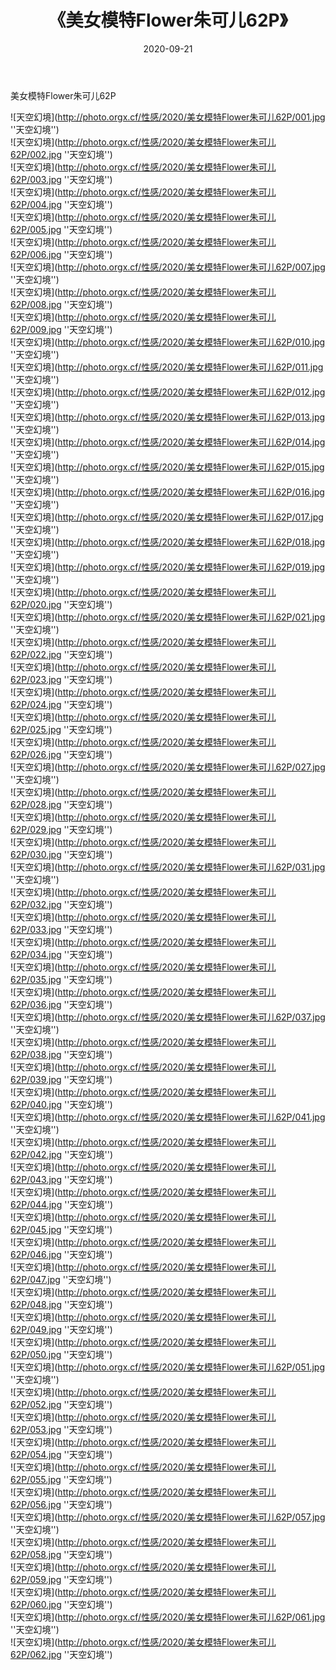 ﻿---
layout: post
title: 《美女模特Flower朱可儿62P》
date: 2020-09-21
img: http://photo.orgx.cf/性感/2020/美女模特Flower朱可儿62P/000.jpg
tags: [美女,性感,泳衣]
---

美女模特Flower朱可儿62P



![天空幻境](http://photo.orgx.cf/性感/2020/美女模特Flower朱可儿62P/001.jpg ''天空幻境'')<br>
![天空幻境](http://photo.orgx.cf/性感/2020/美女模特Flower朱可儿62P/002.jpg ''天空幻境'')<br>
![天空幻境](http://photo.orgx.cf/性感/2020/美女模特Flower朱可儿62P/003.jpg ''天空幻境'')<br>
![天空幻境](http://photo.orgx.cf/性感/2020/美女模特Flower朱可儿62P/004.jpg ''天空幻境'')<br>
![天空幻境](http://photo.orgx.cf/性感/2020/美女模特Flower朱可儿62P/005.jpg ''天空幻境'')<br>
![天空幻境](http://photo.orgx.cf/性感/2020/美女模特Flower朱可儿62P/006.jpg ''天空幻境'')<br>
![天空幻境](http://photo.orgx.cf/性感/2020/美女模特Flower朱可儿62P/007.jpg ''天空幻境'')<br>
![天空幻境](http://photo.orgx.cf/性感/2020/美女模特Flower朱可儿62P/008.jpg ''天空幻境'')<br>
![天空幻境](http://photo.orgx.cf/性感/2020/美女模特Flower朱可儿62P/009.jpg ''天空幻境'')<br>
![天空幻境](http://photo.orgx.cf/性感/2020/美女模特Flower朱可儿62P/010.jpg ''天空幻境'')<br>
![天空幻境](http://photo.orgx.cf/性感/2020/美女模特Flower朱可儿62P/011.jpg ''天空幻境'')<br>
![天空幻境](http://photo.orgx.cf/性感/2020/美女模特Flower朱可儿62P/012.jpg ''天空幻境'')<br>
![天空幻境](http://photo.orgx.cf/性感/2020/美女模特Flower朱可儿62P/013.jpg ''天空幻境'')<br>
![天空幻境](http://photo.orgx.cf/性感/2020/美女模特Flower朱可儿62P/014.jpg ''天空幻境'')<br>
![天空幻境](http://photo.orgx.cf/性感/2020/美女模特Flower朱可儿62P/015.jpg ''天空幻境'')<br>
![天空幻境](http://photo.orgx.cf/性感/2020/美女模特Flower朱可儿62P/016.jpg ''天空幻境'')<br>
![天空幻境](http://photo.orgx.cf/性感/2020/美女模特Flower朱可儿62P/017.jpg ''天空幻境'')<br>
![天空幻境](http://photo.orgx.cf/性感/2020/美女模特Flower朱可儿62P/018.jpg ''天空幻境'')<br>
![天空幻境](http://photo.orgx.cf/性感/2020/美女模特Flower朱可儿62P/019.jpg ''天空幻境'')<br>
![天空幻境](http://photo.orgx.cf/性感/2020/美女模特Flower朱可儿62P/020.jpg ''天空幻境'')<br>
![天空幻境](http://photo.orgx.cf/性感/2020/美女模特Flower朱可儿62P/021.jpg ''天空幻境'')<br>
![天空幻境](http://photo.orgx.cf/性感/2020/美女模特Flower朱可儿62P/022.jpg ''天空幻境'')<br>
![天空幻境](http://photo.orgx.cf/性感/2020/美女模特Flower朱可儿62P/023.jpg ''天空幻境'')<br>
![天空幻境](http://photo.orgx.cf/性感/2020/美女模特Flower朱可儿62P/024.jpg ''天空幻境'')<br>
![天空幻境](http://photo.orgx.cf/性感/2020/美女模特Flower朱可儿62P/025.jpg ''天空幻境'')<br>
![天空幻境](http://photo.orgx.cf/性感/2020/美女模特Flower朱可儿62P/026.jpg ''天空幻境'')<br>
![天空幻境](http://photo.orgx.cf/性感/2020/美女模特Flower朱可儿62P/027.jpg ''天空幻境'')<br>
![天空幻境](http://photo.orgx.cf/性感/2020/美女模特Flower朱可儿62P/028.jpg ''天空幻境'')<br>
![天空幻境](http://photo.orgx.cf/性感/2020/美女模特Flower朱可儿62P/029.jpg ''天空幻境'')<br>
![天空幻境](http://photo.orgx.cf/性感/2020/美女模特Flower朱可儿62P/030.jpg ''天空幻境'')<br>
![天空幻境](http://photo.orgx.cf/性感/2020/美女模特Flower朱可儿62P/031.jpg ''天空幻境'')<br>
![天空幻境](http://photo.orgx.cf/性感/2020/美女模特Flower朱可儿62P/032.jpg ''天空幻境'')<br>
![天空幻境](http://photo.orgx.cf/性感/2020/美女模特Flower朱可儿62P/033.jpg ''天空幻境'')<br>
![天空幻境](http://photo.orgx.cf/性感/2020/美女模特Flower朱可儿62P/034.jpg ''天空幻境'')<br>
![天空幻境](http://photo.orgx.cf/性感/2020/美女模特Flower朱可儿62P/035.jpg ''天空幻境'')<br>
![天空幻境](http://photo.orgx.cf/性感/2020/美女模特Flower朱可儿62P/036.jpg ''天空幻境'')<br>
![天空幻境](http://photo.orgx.cf/性感/2020/美女模特Flower朱可儿62P/037.jpg ''天空幻境'')<br>
![天空幻境](http://photo.orgx.cf/性感/2020/美女模特Flower朱可儿62P/038.jpg ''天空幻境'')<br>
![天空幻境](http://photo.orgx.cf/性感/2020/美女模特Flower朱可儿62P/039.jpg ''天空幻境'')<br>
![天空幻境](http://photo.orgx.cf/性感/2020/美女模特Flower朱可儿62P/040.jpg ''天空幻境'')<br>
![天空幻境](http://photo.orgx.cf/性感/2020/美女模特Flower朱可儿62P/041.jpg ''天空幻境'')<br>
![天空幻境](http://photo.orgx.cf/性感/2020/美女模特Flower朱可儿62P/042.jpg ''天空幻境'')<br>
![天空幻境](http://photo.orgx.cf/性感/2020/美女模特Flower朱可儿62P/043.jpg ''天空幻境'')<br>
![天空幻境](http://photo.orgx.cf/性感/2020/美女模特Flower朱可儿62P/044.jpg ''天空幻境'')<br>
![天空幻境](http://photo.orgx.cf/性感/2020/美女模特Flower朱可儿62P/045.jpg ''天空幻境'')<br>
![天空幻境](http://photo.orgx.cf/性感/2020/美女模特Flower朱可儿62P/046.jpg ''天空幻境'')<br>
![天空幻境](http://photo.orgx.cf/性感/2020/美女模特Flower朱可儿62P/047.jpg ''天空幻境'')<br>
![天空幻境](http://photo.orgx.cf/性感/2020/美女模特Flower朱可儿62P/048.jpg ''天空幻境'')<br>
![天空幻境](http://photo.orgx.cf/性感/2020/美女模特Flower朱可儿62P/049.jpg ''天空幻境'')<br>
![天空幻境](http://photo.orgx.cf/性感/2020/美女模特Flower朱可儿62P/050.jpg ''天空幻境'')<br>
![天空幻境](http://photo.orgx.cf/性感/2020/美女模特Flower朱可儿62P/051.jpg ''天空幻境'')<br>
![天空幻境](http://photo.orgx.cf/性感/2020/美女模特Flower朱可儿62P/052.jpg ''天空幻境'')<br>
![天空幻境](http://photo.orgx.cf/性感/2020/美女模特Flower朱可儿62P/053.jpg ''天空幻境'')<br>
![天空幻境](http://photo.orgx.cf/性感/2020/美女模特Flower朱可儿62P/054.jpg ''天空幻境'')<br>
![天空幻境](http://photo.orgx.cf/性感/2020/美女模特Flower朱可儿62P/055.jpg ''天空幻境'')<br>
![天空幻境](http://photo.orgx.cf/性感/2020/美女模特Flower朱可儿62P/056.jpg ''天空幻境'')<br>
![天空幻境](http://photo.orgx.cf/性感/2020/美女模特Flower朱可儿62P/057.jpg ''天空幻境'')<br>
![天空幻境](http://photo.orgx.cf/性感/2020/美女模特Flower朱可儿62P/058.jpg ''天空幻境'')<br>
![天空幻境](http://photo.orgx.cf/性感/2020/美女模特Flower朱可儿62P/059.jpg ''天空幻境'')<br>
![天空幻境](http://photo.orgx.cf/性感/2020/美女模特Flower朱可儿62P/060.jpg ''天空幻境'')<br>
![天空幻境](http://photo.orgx.cf/性感/2020/美女模特Flower朱可儿62P/061.jpg ''天空幻境'')<br>
![天空幻境](http://photo.orgx.cf/性感/2020/美女模特Flower朱可儿62P/062.jpg ''天空幻境'')<br>
